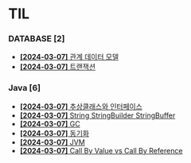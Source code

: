 # TIL
 
### DATABASE [2]
- [**[2024-03-07]**  관계 데이터 모델](https://github.com/A-lass/TIL/blob/main/DATABASE/관계_데이터_모델.md)
- [**[2024-03-07]**  트랜잭션](https://github.com/A-lass/TIL/blob/main/DATABASE/트랜잭션.md)
### Java [6]
- [**[2024-03-07]**  추상클래스와 인터페이스](https://github.com/A-lass/TIL/blob/main/Java/추상클래스와_인터페이스.md)
- [**[2024-03-07]**  String StringBuilder StringBuffer](https://github.com/A-lass/TIL/blob/main/Java/String_StringBuilder_StringBuffer.md)
- [**[2024-03-07]**  GC](https://github.com/A-lass/TIL/blob/main/Java/GC.md)
- [**[2024-03-07]**  동기화](https://github.com/A-lass/TIL/blob/main/Java/동기화.md)
- [**[2024-03-07]**  JVM](https://github.com/A-lass/TIL/blob/main/Java/JVM.md)
- [**[2024-03-07]**  Call By Value vs Call By Reference](https://github.com/A-lass/TIL/blob/main/Java/Call_By_Value_vs_Call_By_Reference.md)
